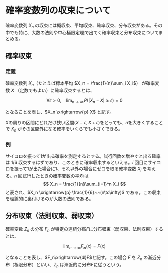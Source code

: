 # 確率変数列の収束について

確率変数列 $X_n$ の収束には概収束、平均収束、確率収束、分布収束がある。その中でも特に、大数の法則や中心極限定理で出てく確率収束と分布収束についてまとめる。

## 確率収束

### 定義

確率変数列 $X_n$（たとえば標本平均 $X_n = \frac{1}{n}\sum_i X_i$） が確率変数 $X$ （定数でもよい）に確率収束するとは、

$$
\forall\epsilon>0,~~~~\lim_{n\to\infty}P(|X_n - X| \geq\epsilon) = 0 
$$

となることを表し、$X_n \xrightarrow{p} X$ と記す。

$X$の周りの区間にどれだけ狭い区間$(X-\epsilon, X+\epsilon)$をとっても、$n$を大きくすることで $X_n$ がその区間外になる確率をいくらでも小さくできる。

### 例

サイコロを振って1が出る確率を測定するとする。試行回数を増やすと出る確率は $1/6$ 収束するはずであり、このときに確率収束するといえる。$i$ 回目にサイコロを振って1が出た場合に1、それ以外の場合にゼロを取る確率変数 $X_i$ を考える。$n$ 回試行したときの確率変数の平均は
$$
X_n = \frac{1}{n}\sum_{i=1}^n X_i
$$
と表され、$X_n \xrightarrow{p} \frac{1}{6}~~(n\to\infty)$ である。この収束を理論的に裏付けるのが大数の法則である。


## 分布収束（法則収束、弱収束）

確率変数 $Z_n$ の分布 $F_n$ が特定の連続分布$F$に分布収束（弱収束、法則収束）するとは、

$$
\lim_{n\to\infty} F_n(x) = F(x)
$$

となることを表し、$F_n\xrightarrow{d}F$と記す。この場合 $F$ を $Z_n$ の漸近分布（極限分布）といい、$Z_n$ は漸近的に分布$F$に従うという。